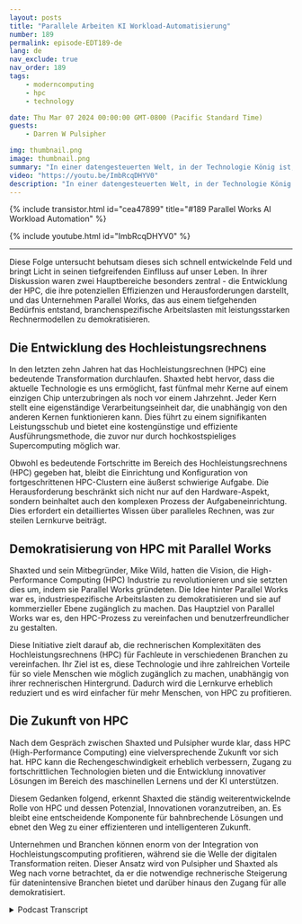 ```yaml
---
layout: posts
title: "Parallele Arbeiten KI Workload-Automatisierung"
number: 189
permalink: episode-EDT189-de
lang: de
nav_exclude: true
nav_order: 189
tags:
    - moderncomputing
    - hpc
    - technology

date: Thu Mar 07 2024 00:00:00 GMT-0800 (Pacific Standard Time)
guests:
    - Darren W Pulsipher

img: thumbnail.png
image: thumbnail.png
summary: "In einer datengesteuerten Welt, in der Technologie König ist, entfaltet sich eine lebhafte Diskussion zwischen Darren Pulsipher, dem Gastgeber von Embracing Digital Transformation, und Matthew Shaxted, dem Präsidenten von Parallel Works. Sie navigieren ihren Weg durch die faszinierende Spähre des Hochleistungsrechnens (HPC) und dessen monumentale Rolle im maschinellen Lernen und künstlicher Intelligenz."
video: "https://youtu.be/ImbRcqDHYV0"
description: "In einer datengesteuerten Welt, in der Technologie König ist, entfaltet sich eine lebhafte Diskussion zwischen Darren Pulsipher, dem Gastgeber von Embracing Digital Transformation, und Matthew Shaxted, dem Präsidenten von Parallel Works. Sie navigieren ihren Weg durch die faszinierende Spähre des Hochleistungsrechnens (HPC) und dessen monumentale Rolle im maschinellen Lernen und künstlicher Intelligenz."
---
```


<div>
{% include transistor.html id="cea47899" title="#189 Parallel Works AI Workload Automation" %}

{% include youtube.html id="ImbRcqDHYV0" %}
</div>

---

Diese Folge untersucht behutsam dieses sich schnell entwickelnde Feld und bringt Licht in seinen tiefgreifenden Einflluss auf unser Leben. In ihrer Diskussion waren zwei Hauptbereiche besonders zentral - die Entwicklung der HPC, die ihre potenziellen Effizienzen und Herausforderungen darstellt, und das Unternehmen Parallel Works, das aus einem tiefgehenden Bedürfnis entstand, branchenspezifische Arbeitslasten mit leistungsstarken Rechnermodellen zu demokratisieren.

## Die Entwicklung des Hochleistungsrechnens

In den letzten zehn Jahren hat das Hochleistungsrechnen (HPC) eine bedeutende Transformation durchlaufen. Shaxted hebt hervor, dass die aktuelle Technologie es uns ermöglicht, fast fünfmal mehr Kerne auf einem einzigen Chip unterzubringen als noch vor einem Jahrzehnt. Jeder Kern stellt eine eigenständige Verarbeitungseinheit dar, die unabhängig von den anderen Kernen funktionieren kann. Dies führt zu einem signifikanten Leistungsschub und bietet eine kostengünstige und effiziente Ausführungsmethode, die zuvor nur durch hochkostspieliges Supercomputing möglich war.

Obwohl es bedeutende Fortschritte im Bereich des Hochleistungsrechnens (HPC) gegeben hat, bleibt die Einrichtung und Konfiguration von fortgeschrittenen HPC-Clustern eine äußerst schwierige Aufgabe. Die Herausforderung beschränkt sich nicht nur auf den Hardware-Aspekt, sondern beinhaltet auch den komplexen Prozess der Aufgabeneinrichtung. Dies erfordert ein detailliertes Wissen über paralleles Rechnen, was zur steilen Lernkurve beiträgt.

## Demokratisierung von HPC mit Parallel Works

Shaxted und sein Mitbegründer, Mike Wild, hatten die Vision, die High-Performance Computing (HPC) Industrie zu revolutionieren und sie setzten dies um, indem sie Parallel Works gründeten. Die Idee hinter Parallel Works war es, industriespezifische Arbeitslasten zu demokratisieren und sie auf kommerzieller Ebene zugänglich zu machen. Das Hauptziel von Parallel Works war es, den HPC-Prozess zu vereinfachen und benutzerfreundlicher zu gestalten.

Diese Initiative zielt darauf ab, die rechnerischen Komplexitäten des Hochleistungsrechnens (HPC) für Fachleute in verschiedenen Branchen zu vereinfachen. Ihr Ziel ist es, diese Technologie und ihre zahlreichen Vorteile für so viele Menschen wie möglich zugänglich zu machen, unabhängig von ihrer rechnerischen Hintergrund. Dadurch wird die Lernkurve erheblich reduziert und es wird einfacher für mehr Menschen, von HPC zu profitieren.

## Die Zukunft von HPC

Nach dem Gespräch zwischen Shaxted und Pulsipher wurde klar, dass HPC (High-Performance Computing) eine vielversprechende Zukunft vor sich hat. HPC kann die Rechengeschwindigkeit erheblich verbessern, Zugang zu fortschrittlichen Technologien bieten und die Entwicklung innovativer Lösungen im Bereich des maschinellen Lernens und der KI unterstützen.

Diesem Gedanken folgend, erkennt Shaxted die ständig weiterentwickelnde Rolle von HPC und dessen Potenzial, Innovationen voranzutreiben, an. Es bleibt eine entscheidende Komponente für bahnbrechende Lösungen und ebnet den Weg zu einer effizienteren und intelligenteren Zukunft.

Unternehmen und Branchen können enorm von der Integration von Hochleistungscomputing profitieren, während sie die Welle der digitalen Transformation reiten. Dieser Ansatz wird von Pulsipher und Shaxted als Weg nach vorne betrachtet, da er die notwendige rechnerische Steigerung für datenintensive Branchen bietet und darüber hinaus den Zugang für alle demokratisiert.



<details>
<summary> Podcast Transcript </summary>

<p></p>

</details>
